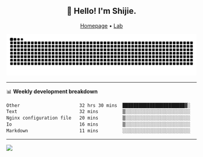 <h2 align="center">👋 Hello! I'm Shijie.</h2>
<p align="center">
  <a href="https://xu-shi-jie.github.io"> Homepage</a> •
  <a href="https://onodalab.ees.hokudai.ac.jp"> Lab </a>
</p>

![Snake animation](https://github.com/xu-shi-jie/xu-shi-jie/blob/output/github-snake.svg)


-------

📊 **Weekly development breakdown**
<!--START_SECTION:waka-->

```txt
Other                      32 hrs 30 mins  ███████████████████████▓░   95.03 %
Text                       32 mins         ▒░░░░░░░░░░░░░░░░░░░░░░░░   01.60 %
Nginx configuration file   20 mins         ▒░░░░░░░░░░░░░░░░░░░░░░░░   00.98 %
Io                         16 mins         ▒░░░░░░░░░░░░░░░░░░░░░░░░   00.81 %
Markdown                   11 mins         ░░░░░░░░░░░░░░░░░░░░░░░░░   00.55 %
```

<!--END_SECTION:waka-->

-------
![](https://komarev.com/ghpvc/?username=xu-shi-jie&style=flat-square&color=blue) 
